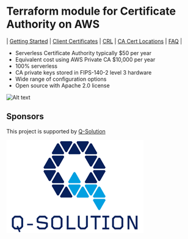 # Terraform module for Certificate Authority on AWS
| [Getting Started](getting-started.md) | [Client Certificates](client-certificates.md) | [CRL](revocation.md) | [CA Cert Locations](locations.md) | [FAQ](faq.md) |  

* Serverless Certificate Authority typically $50 per year
* Equivalent cost using AWS Private CA $10,000 per year
* 100% serverless
* CA private keys stored in FIPS-140-2 level 3 hardware
* Wide range of configuration options
* Open source with Apache 2.0 license

![Alt text](images/ca-architecture-options.png?raw=true "CA architecture")

## Sponsors
This project is supported by [Q-Solution](https://www.q-solution.co.uk)

![Alt text](images/q-solution.png?raw=true "Q-Solution")
